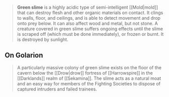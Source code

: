 > **Green slime** is a highly acidic type of semi-intelligent [[Mold|mold]] that can destroy flesh and other organic materials on contact. It clings to walls, floor, and ceilings, and is able to detect movement and drop onto prey below. It can also affect wood and metal, but not stone. A creature covered in green slime suffers ongoing effects until the slime is scraped off (which must be done immediately), or frozen or burnt. It is destroyed by sunlight.


## On Golarion

> A particularly massive colony of green slime exists on the floor of the cavern below the [[Drow|drow]] fortress of [[Harrowspire]] in the [[Darklands]] realm of [[Sekamina]]. The slime acts as a natural moat and an easy way for members of the Fighting Societies to dispose of captured intruders and failed trainees.







